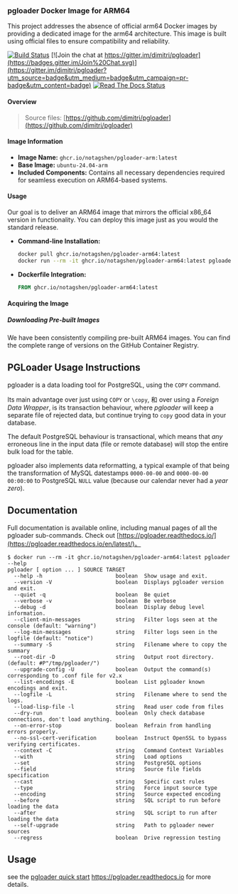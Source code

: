 ### pgloader Docker Image for ARM64

This project addresses the absence of official arm64 Docker images by providing a dedicated image for the arm64 architecture. This image is built using official files to ensure compatibility and reliability.

[![Build Status](https://travis-ci.org/dimitri/pgloader.svg?branch=master)](https://travis-ci.org/dimitri/pgloader)
[![Join the chat at https://gitter.im/dimitri/pgloader](https://badges.gitter.im/Join%20Chat.svg)](https://gitter.im/dimitri/pgloader?utm_source=badge&utm_medium=badge&utm_campaign=pr-badge&utm_content=badge)
[![Read The Docs Status](https://readthedocs.org/projects/pgloader/badge/?version=latest&style=plastic)](http://pgloader.readthedocs.io/en/latest/)

#### Overview



> Source files: [https://github.com/dimitri/pgloader](https://github.com/dimitri/pgloader)


#### Image Information

*   **Image Name:** `ghcr.io/notagshen/pgloader-arm:latest`
*   **Base Image:** `ubuntu-24.04-arm`
*   **Included Components:** Contains all necessary dependencies required for seamless execution on ARM64-based systems.

#### Usage

Our goal is to deliver an ARM64 image that mirrors the official x86_64 version in functionality. You can deploy this image just as you would the standard release.

*   **Command-line Installation:**

    ```bash
    docker pull ghcr.io/notagshen/pgloader-arm64:latest
    docker run --rm -it ghcr.io/notagshen/pgloader-arm64:latest pgloader --version
    ```
*   **Dockerfile Integration:**

    ```dockerfile
    FROM ghcr.io/notagshen/pgloader-arm64:latest
    ```

#### Acquiring the Image

##### Downloading Pre-built Images

We have been consistently compiling pre-built ARM64 images. You can find the complete range of versions on the GitHub Container Registry.



## PGLoader Usage Instructions

pgloader is a data loading tool for PostgreSQL, using the `COPY` command.

Its main advantage over just using `COPY` or `\copy`, 和 over using a
*Foreign Data Wrapper*, is its transaction behaviour, where *pgloader*
will keep a separate file of rejected data, but continue trying to
`copy` good data in your database.

The default PostgreSQL behaviour is transactional, which means that
*any* erroneous line in the input data (file or remote database) will
stop the entire bulk load for the table.

pgloader also implements data reformatting, a typical example of that
being the transformation of MySQL datestamps `0000-00-00` and
`0000-00-00 00:00:00` to PostgreSQL `NULL` value (because our calendar
never had a *year zero*).

## Documentation

Full documentation is available online, including manual pages of all the
pgloader sub-commands. Check out
[https://pgloader.readthedocs.io/](https://pgloader.readthedocs.io/en/latest/)。

```
$ docker run --rm -it ghcr.io/notagshen/pgloader-arm64:latest pgloader --help
pgloader [ option ... ] SOURCE TARGET
  --help -h                       boolean  Show usage and exit.
  --version -V                    boolean  Displays pgloader version and exit.
  --quiet -q                      boolean  Be quiet
  --verbose -v                    boolean  Be verbose
  --debug -d                      boolean  Display debug level information.
  --client-min-messages           string   Filter logs seen at the console (default: "warning")
  --log-min-messages              string   Filter logs seen in the logfile (default: "notice")
  --summary -S                    string   Filename where to copy the summary
  --root-dir -D                   string   Output root directory. (default: #P"/tmp/pgloader/")
  --upgrade-config -U             boolean  Output the command(s) corresponding to .conf file for v2.x
  --list-encodings -E             boolean  List pgloader known encodings and exit.
  --logfile -L                    string   Filename where to send the logs.
  --load-lisp-file -l             string   Read user code from files
  --dry-run                       boolean  Only check database connections, don't load anything.
  --on-error-stop                 boolean  Refrain from handling errors properly.
  --no-ssl-cert-verification      boolean  Instruct OpenSSL to bypass verifying certificates.
  --context -C                    string   Command Context Variables
  --with                          string   Load options
  --set                           string   PostgreSQL options
  --field                         string   Source file fields specification
  --cast                          string   Specific cast rules
  --type                          string   Force input source type
  --encoding                      string   Source expected encoding
  --before                        string   SQL script to run before loading the data
  --after                         string   SQL script to run after loading the data
  --self-upgrade                  string   Path to pgloader newer sources
  --regress                       boolean  Drive regression testing
```

## Usage

 see the
[pgloader quick start](https://pgloader.readthedocs.io/en/latest/tutorial/tutorial.html#pgloader-quick-start) 
<https://pgloader.readthedocs.io> for more details.
